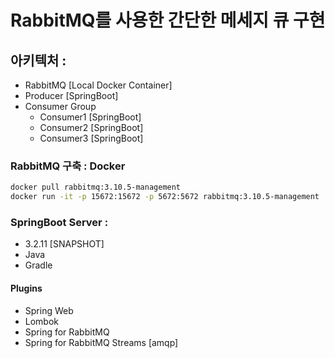 # RabbitMQ를 사용한 간단한 메세지 큐 구현 

## 아키텍처 : 
- RabbitMQ [Local Docker Container]
- Producer [SpringBoot]
- Consumer Group
    - Consumer1 [SpringBoot]
    - Consumer2 [SpringBoot]
    - Consumer3 [SpringBoot]

### RabbitMQ 구축 : Docker  
```bash
docker pull rabbitmq:3.10.5-management
docker run -it -p 15672:15672 -p 5672:5672 rabbitmq:3.10.5-management
```

### SpringBoot Server : 
- 3.2.11 [SNAPSHOT]
- Java
- Gradle 

#### Plugins
- Spring Web
- Lombok
- Spring for RabbitMQ
- Spring for RabbitMQ Streams [amqp]